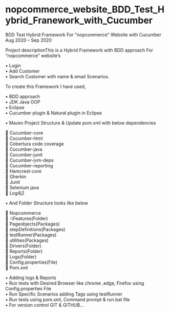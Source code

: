 # nopcommerce_website_BDD_Test_Hybrid_Franework_with_Cucumber
BDD Test Hybrid Framework For "nopcommerce" Website with Cucumber
Aug 2020 – Sep 2020

Project descriptionThis is a Hybrid Framework with BDD approach For “nopcommerce” website’s  

• Login  
• Add Customer  
• Search Customer with name & email Scenarios.  

To create this Framework I have used,  

• BDD approach  
• JDK Java OOP  
• Eclipse  
• Cucumber plugin & Natural plugin in Eclipse  

• Maven Project Structure & Update pom.xml with below dependencies  

 Cucumber-core  
 Cucumber-html  
 Cobertura code coverage  
 Cucumber-java  
 Cucumber-junit  
 Cucumber-jvm-deps  
 Cucumber-reporting  
 Hamcrest-core  
 Gherkin  
 Junit  
 Selenium java  
 Log4j2  

• And Folder Structure looks like below  

 Nopcommerce  
 -\Features(Folder)  
 Pageobjects(Packages)  
 stepDefinitions(Packages)  
 testRunner(Packages)  
 utilities(Packages)  
 Drivers(Folder)  
 Reports(Folder)  
 Logs(Folder)  
 Config.properties(File)  
 Pom.xml  

• Adding logs & Reports  
• Run tests with Desired Browser like chrome ,edge, Firefox using Config.properties File  
• Run Specific Scenarios adding Tags using testRunner  
• Run tests using pom.xml, Command prompt & run.bat file  
• For version control GIT & GITHUB…  
